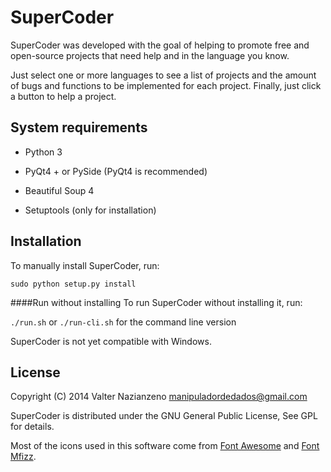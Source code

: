 SuperCoder
===========

SuperCoder was developed with the goal of helping to promote free and open-source projects that need help and in the language you know.

Just select one or more languages to see a list of projects and the amount of bugs and functions to be implemented for each project. Finally, just click a button to help a project.

System requirements
-------------------
* Python 3

* PyQt4 + or PySide (PyQt4 is recommended)

* Beautiful Soup 4

* Setuptools (only for installation) 

Installation
------------
To manually install SuperCoder, run:

    sudo python setup.py install

####Run without installing
To run SuperCoder without installing it, run:

```./run.sh``` or ```./run-cli.sh``` for the command line version

SuperCoder is not yet compatible with Windows.

License
-------

Copyright (C) 2014 Valter Nazianzeno <manipuladordedados@gmail.com>

SuperCoder is distributed under the GNU General Public License, See GPL for details.

Most of the icons used in this software come from [Font Awesome](http://fontawesome.io/) and [Font Mfizz](http://fizzed.com/oss/font-mfizz).
